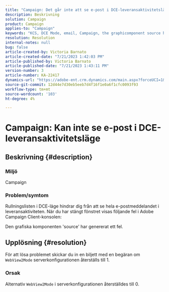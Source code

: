```yaml
---
title: "Campaign: Det går inte att se e-post i DCE-leveransaktivitetsläget"
description: Beskrivning
solution: Campaign
product: Campaign
applies-to: "Campaign"
keywords: "KCS, DCE Mode, email, Campaign, the graphicomponent source has generated an error, delivery activity"
resolution: Resolution
internal-notes: null
bug: false
article-created-by: Victoria Barnato
article-created-date: "7/21/2023 1:42:03 PM"
article-published-by: Victoria Barnato
article-published-date: "7/21/2023 1:43:11 PM"
version-number: 3
article-number: KA-22417
dynamics-url: "https://adobe-ent.crm.dynamics.com/main.aspx?forceUCI=1&pagetype=entityrecord&etn=knowledgearticle&id=8d3ce95b-cc27-ee11-9966-6045bd006b4b"
source-git-commit: 12d44e7d30eb5eeb7d4f16f1e0a6f1cfc0093f93
workflow-type: tm+mt
source-wordcount: '103'
ht-degree: 4%

---
```


# Campaign: Kan inte se e-post i DCE-leveransaktivitetsläge

## Beskrivning {#description}


### Miljö

Campaign

### Problem/symtom

Rullningslisten i DCE-läge hindrar dig från att se hela e-postmeddelandet i leveransaktiviteten. När du har stängt fönstret visas följande fel i Adobe Campaign Client-konsolen:

Den grafiska komponenten &#39;source&#39; har genererat ett fel.


## Upplösning {#resolution}


För att lösa problemet skickar du in en biljett med en begäran om `WebView2Mode` serverkonfigurationen återställs till 1.

### Orsak

Alternativ `WebView2Mode` i serverkonfigurationen återställdes till 0.
